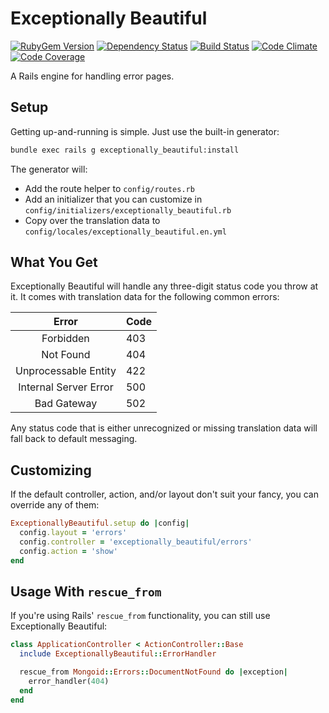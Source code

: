 # Exceptionally Beautiful

[![RubyGem Version](http://img.shields.io/gem/v/exceptionally_beautiful.svg?style=flat)](https://rubygems.org/gems/exceptionally_beautiful)
[![Dependency Status](http://img.shields.io/gemnasium/crushlovely/exceptionally_beautiful.svg?style=flat)](https://gemnasium.com/crushlovely/exceptionally_beautiful)
[![Build Status](http://img.shields.io/travis/crushlovely/exceptionally_beautiful.svg?style=flat)](https://travis-ci.org/crushlovely/exceptionally_beautiful)
[![Code Climate](http://img.shields.io/codeclimate/github/crushlovely/exceptionally_beautiful.svg?style=flat)](https://codeclimate.com/github/crushlovely/exceptionally_beautiful)
[![Code Coverage](http://img.shields.io/codeclimate/coverage/github/crushlovely/exceptionally_beautiful.svg?style=flat)](https://codeclimate.com/github/crushlovely/exceptionally_beautiful)

A Rails engine for handling error pages.

## Setup

Getting up-and-running is simple. Just use the built-in generator:

``` bash
bundle exec rails g exceptionally_beautiful:install
```

The generator will:

* Add the route helper to `config/routes.rb`
* Add an initializer that you can customize in `config/initializers/exceptionally_beautiful.rb`
* Copy over the translation data to `config/locales/exceptionally_beautiful.en.yml`

## What You Get

Exceptionally Beautiful will handle any three-digit status code you throw at it. It comes with translation data for the following common errors:

|         Error         | Code |
|:---------------------:|------|
| Forbidden             | 403  |
| Not Found             | 404  |
| Unprocessable Entity  | 422  |
| Internal Server Error | 500  |
| Bad Gateway           | 502  |

Any status code that is either unrecognized or missing translation data will fall back to default messaging.

## Customizing

If the default controller, action, and/or layout don't suit your fancy, you can override any of them:

``` ruby
ExceptionallyBeautiful.setup do |config|
  config.layout = 'errors'
  config.controller = 'exceptionally_beautiful/errors'
  config.action = 'show'
end
```

## Usage With `rescue_from`

If you're using Rails' `rescue_from` functionality, you can still use Exceptionally Beautiful:

``` ruby
class ApplicationController < ActionController::Base
  include ExceptionallyBeautiful::ErrorHandler

  rescue_from Mongoid::Errors::DocumentNotFound do |exception|
    error_handler(404)
  end
end
```